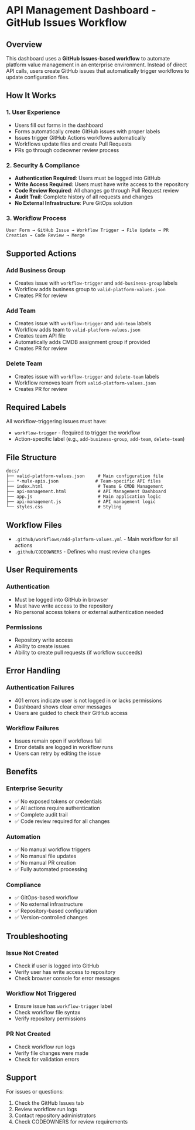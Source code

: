 # API Management Dashboard - GitHub Issues Workflow

## Overview

This dashboard uses a **GitHub Issues-based workflow** to automate platform value management in an enterprise environment. Instead of direct API calls, users create GitHub issues that automatically trigger workflows to update configuration files.

## How It Works

### 1. **User Experience**
- Users fill out forms in the dashboard
- Forms automatically create GitHub issues with proper labels
- Issues trigger GitHub Actions workflows automatically
- Workflows update files and create Pull Requests
- PRs go through codeowner review process

### 2. **Security & Compliance**
- **Authentication Required**: Users must be logged into GitHub
- **Write Access Required**: Users must have write access to the repository
- **Code Review Required**: All changes go through Pull Request review
- **Audit Trail**: Complete history of all requests and changes
- **No External Infrastructure**: Pure GitOps solution

### 3. **Workflow Process**
```
User Form → GitHub Issue → Workflow Trigger → File Update → PR Creation → Code Review → Merge
```

## Supported Actions

### **Add Business Group**
- Creates issue with `workflow-trigger` and `add-business-group` labels
- Workflow adds business group to `valid-platform-values.json`
- Creates PR for review

### **Add Team**
- Creates issue with `workflow-trigger` and `add-team` labels
- Workflow adds team to `valid-platform-values.json`
- Creates team API file
- Automatically adds CMDB assignment group if provided
- Creates PR for review

### **Delete Team**
- Creates issue with `workflow-trigger` and `delete-team` labels
- Workflow removes team from `valid-platform-values.json`
- Creates PR for review

## Required Labels

All workflow-triggering issues must have:
- `workflow-trigger` - Required to trigger the workflow
- Action-specific label (e.g., `add-business-group`, `add-team`, `delete-team`)

## File Structure

```
docs/
├── valid-platform-values.json     # Main configuration file
├── *-mule-apis.json              # Team-specific API files
├── index.html                     # Teams & CMDB Management
├── api-management.html            # API Management Dashboard
├── app.js                         # Main application logic
├── api-management.js              # API management logic
└── styles.css                     # Styling
```

## Workflow Files

- `.github/workflows/add-platform-values.yml` - Main workflow for all actions
- `.github/CODEOWNERS` - Defines who must review changes

## User Requirements

### **Authentication**
- Must be logged into GitHub in browser
- Must have write access to the repository
- No personal access tokens or external authentication needed

### **Permissions**
- Repository write access
- Ability to create issues
- Ability to create pull requests (if workflow succeeds)

## Error Handling

### **Authentication Failures**
- 401 errors indicate user is not logged in or lacks permissions
- Dashboard shows clear error messages
- Users are guided to check their GitHub access

### **Workflow Failures**
- Issues remain open if workflows fail
- Error details are logged in workflow runs
- Users can retry by editing the issue

## Benefits

### **Enterprise Security**
- ✅ No exposed tokens or credentials
- ✅ All actions require authentication
- ✅ Complete audit trail
- ✅ Code review required for all changes

### **Automation**
- ✅ No manual workflow triggers
- ✅ No manual file updates
- ✅ No manual PR creation
- ✅ Fully automated processing

### **Compliance**
- ✅ GitOps-based workflow
- ✅ No external infrastructure
- ✅ Repository-based configuration
- ✅ Version-controlled changes

## Troubleshooting

### **Issue Not Created**
- Check if user is logged into GitHub
- Verify user has write access to repository
- Check browser console for error messages

### **Workflow Not Triggered**
- Ensure issue has `workflow-trigger` label
- Check workflow file syntax
- Verify repository permissions

### **PR Not Created**
- Check workflow run logs
- Verify file changes were made
- Check for validation errors

## Support

For issues or questions:
1. Check the GitHub Issues tab
2. Review workflow run logs
3. Contact repository administrators
4. Check CODEOWNERS for review requirements 